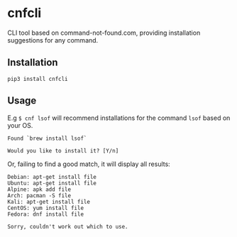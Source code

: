 # cnfcli
CLI tool based on command-not-found.com, providing installation suggestions for any command.

## Installation

`pip3 install cnfcli`

## Usage

E.g `$ cnf lsof`
will recommend installations for the command `lsof` based on your OS.
```$ cnf lsof
Found `brew install lsof`

Would you like to install it? [Y/n]
```

Or, failing to find a good match, it will display all results:

```
Debian: apt-get install file
Ubuntu: apt-get install file
Alpine: apk add file
Arch: pacman -S file
Kali: apt-get install file
CentOS: yum install file
Fedora: dnf install file

Sorry, couldn't work out which to use.
```
